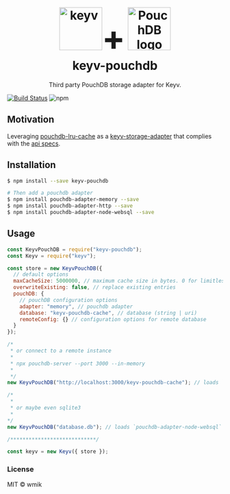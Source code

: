 <p>
<h1 align="center">
<img width="100" src="https://rawgit.com/lukechilds/keyv/master/media/logo.svg" alt="keyv"><span style="font-size: 5rem">+</span>
<img src="https://upload.wikimedia.org/wikipedia/commons/c/c6/PouchDB_logo.png" alt="PouchDB logo" width="100"><br />
keyv-pouchdb
</h1>
<p align="center">
Third party PouchDB storage adapter for Keyv.
</p>
</p>

[![Build Status](https://travis-ci.com/wmik/keyv-pouchdb.svg?branch=master)](https://travis-ci.com/wmik/keyv-pouchdb) 
![npm](https://img.shields.io/npm/v/keyv-pouchdb.svg)


## Motivation
Leveraging [pouchdb-lru-cache](https://github.com/squarespace/pouchdb-lru-cache) as a [keyv-storage-adapter](https://github.com/topics/keyv-storage-adapter) that complies with the [api specs](https://github.com/lukechilds/keyv-test-suite).

## Installation
```sh
$ npm install --save keyv-pouchdb

# Then add a pouchdb adapter
$ npm install pouchdb-adapter-memory --save
$ npm install pouchdb-adapter-http --save
$ npm install pouchdb-adapter-node-websql --save
```

## Usage
```javascript
const KeyvPouchDB = require("keyv-pouchdb");
const Keyv = require("keyv");

const store = new KeyvPouchDB({
  // default options
  maxCacheSize: 5000000, // maximum cache size in bytes. 0 for limitless [memory only]
  overwriteExisting: false, // replace existing entries
  pouchDB: {
    // pouchDB configuration options
    adapter: "memory", // pouchdb adapter
    database: "keyv-pouchdb-cache", // database (string | uri)
    remoteConfig: {} // configuration options for remote database
  }
});

/*
 * or connect to a remote instance
 * 
 * npx pouchdb-server --port 3000 --in-memory
 * 
 */
new KeyvPouchDB("http://localhost:3000/keyv-pouchdb-cache"); // loads `pouchdb-adapter-http`

/*
 * 
 * or maybe even sqlite3
 * 
*/
new KeyvPouchDB("database.db"); // loads `pouchdb-adapter-node-websql`

/****************************/

const keyv = new Keyv({ store });

```

### License
MIT © wmik
